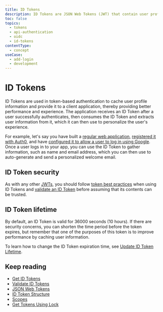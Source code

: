 ```yaml
---
title: ID Tokens
description: ID Tokens are JSON Web Tokens (JWT) that contain user profile information and are received after a user successfully authenticates. They are primarily used by the client appliation. Learn how to get, use, validate, and renew ID Tokens.
toc: false
topics:
  - tokens
  - api-authentication
  - oidc
  - id-tokens
contentType:
  - concept
useCase:
  - add-login
  - development
---
```

# ID Tokens

ID Tokens are used in token-based authentication to cache user profile information and provide it to a client application, thereby providing better performance and experience. The application receives an ID Token after a user successfully authenticates, then consumes the ID Token and extracts user information from it, which it can then use to personalize the user's experience.

For example, let's say you have built a [regular web application](/applications), [registered it with Auth0](/dashboard/guides/applications/register-app-regular-web), and have [configured it to allow a user to log in using Google](/connections/social/google). Once a user logs in to your app, you can use the ID Token to gather information, such as name and email address, which you can then use to auto-generate and send a personalized welcome email.

## ID Token security

As with any other [JWTs](/tokens/jwt#security), you should follow [token best practices](/tokens/concepts/token-best-practices) when using ID Tokens and [validate an ID Token](/tokens/guides/id-token/validate-id-token) before assuming that its contents can be trusted.

## ID Token lifetime

By default, an ID Token is valid for 36000 seconds (10 hours). If there are security concerns, you can shorten the time period before the token expires, but remember that one of the purposes of this token is to improve performance by caching user information. 

To learn how to change the ID Token expiration time, see [Update ID Token Lifetime](/dashboard/guides/applications/update-token-lifetime).

## Keep reading

* [Get ID Tokens](/tokens/guides/get-id-tokens)
* [Validate ID Tokens](/tokens/guides/validate-id-tokens)
* [JSON Web Tokens](/tokens/concepts/jwts)
* [ID Token Structure](/tokens/references/id-token-structure)
* [Scopes](/scopes)
* [Get Tokens Using Lock](/libraries/lock#implementing-lock)
